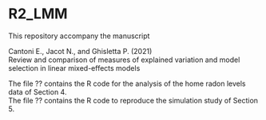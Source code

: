 # R2_LMM

This repository accompany the manuscript

Cantoni E., Jacot N., and Ghisletta P. (2021)  
Review and comparison of measures of explained variation and model selection in linear  mixed-effects models                                  
                                                      
The file ?? contains the R code for the analysis of the home radon levels data of Section 4.  
The file ?? contains the R code to reproduce the simulation study of Section 5.
